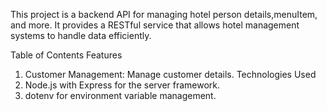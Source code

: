 This project is a backend API for managing hotel person details,menuItem, and more. It provides a RESTful service that allows hotel management systems to handle data efficiently.

Table of Contents
Features 
  1. Customer Management: Manage customer details.
Technologies Used
  1. Node.js with Express for the server framework.
  2. dotenv for environment variable management.
